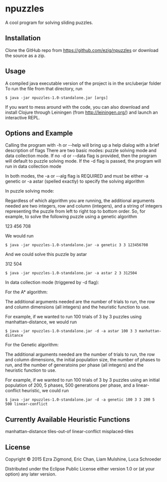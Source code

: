 # npuzzles

A cool program for solving sliding puzzles.

## Installation

Clone the GitHub repo from https://github.com/ezig/npuzzles or
download the source as a zip.

## Usage

A compiled java executable version of the project is in the src/uberjar folder
To run the file from that directory, run 

    $ java -jar npuzzles-1.0-standalone.jar [args]

If you want to mess around with the code, you can also download and install Clojure
through Leiningen (from http://leiningen.org/) and launch an interactive REPL.

## Options and Example

Calling the program with -h or --help will bring up a help dialog with a brief
description of flags
There are two basic modes: puzzle solving mode and data collection mode. If no
-d or --data flag is provided, then the program will default to puzzle solving mode.
If the -d flag is passed, the program will run in data collection mode

In both modes, the -a or --alg flag is REQUIRED and must be either 
-a genetic or -a astar (spelled exactly) to specify the solving algorithm

In puzzle solving mode:

Regardless of which algorithm you are running, the additional arguments needed
are two integers, row and column (integers), and a string of integers representing the puzzle
from left to right top to bottom order. So, for example, to solve the following puzzle using a genetic algorithm

123
456
708

We would run

	$ java -jar npuzzles-1.0-standalone.jar -a genetic 3 3 123456708 

And we could solve this puzzle by astar

312
504

	$ java -jar npuzzles-1.0-standalone.jar -a astar 2 3 312504

In data collection mode (triggered by -d flag):

For the A* algorithm:

The additional arguments needed are the number of trials to run, the row and 
column dimensions (all integers) and the heuristic function to use.

For example, if we wanted to run 100 trials of 3 by 3 puzzles using manhattan-distance,
we would run

	$ java -jar npuzzles-1.0-standalone.jar -d -a astar 100 3 3 manhattan-distance

For the Genetic algorithm:

The additional arguments needed are the number of trials to run, the row and 
column dimensions, the initial population size, the number of phases to run,
and the number of generatoins per phase (all integers) and the heuristic function to use.

For example, if we wanted to run 100 trials of 3 by 3 puzzles using an initial
population of 200, 5 phases, 500 generations per phase, and a linear-conflict heuristic,
we could run

	$ java -jar npuzzles-1.0-standalone.jar -d -a genetic 100 3 3 200 5 500 linear-conflict

## Currently Available Heuristic Functions
manhattan-distance
tiles-out-of
linear-conflict
misplaced-tiles

## License

Copyright © 2015 Ezra Zigmond, Eric Chan, Liam Mulshine, Luca Schroeder

Distributed under the Eclipse Public License either version 1.0 or (at
your option) any later version.
